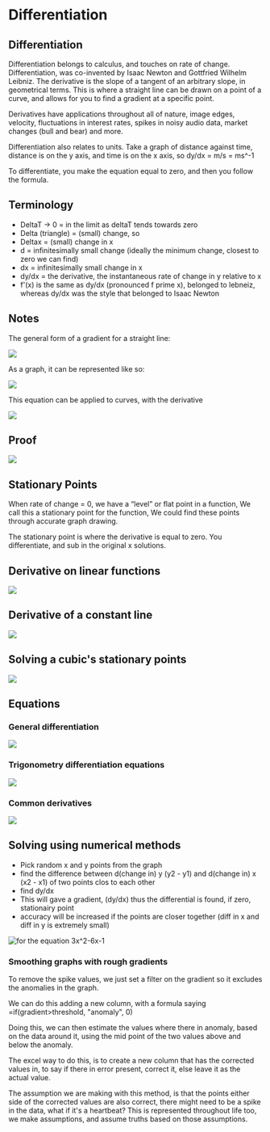 # Differentiation

## Differentiation

Differentiation belongs to calculus, and touches on rate of change. Differentiation, was co-invented by Isaac Newton and  Gottfried Wilhelm Leibniz. The derivative is the slope of a tangent of an arbitrary slope, in geometrical terms. This is where a straight line can be drawn on a point of a curve, and allows for you to find a gradient at a specific point.

Derivatives have applications throughout all of nature, image edges, velocity, fluctuations in interest rates, spikes in noisy audio data, market changes \(bull and bear\) and more.

Differentiation also relates to units. Take a graph of distance against time, distance is on the y axis, and time is on the x axis, so dy/dx = m/s = ms^-1

To differentiate, you make the equation equal to zero, and then you follow the formula.

## Terminology

* DeltaT -&gt; 0 = in the limit as deltaT tends towards zero
* Delta \(triangle\) = \(small\) change, so
* Deltax = \(small\) change in x
* d = infinitesimally small change \(ideally the minimum change, closest to zero we can find\)
* dx = infinitesimally small change in x
* dy/dx = the derivative, the instantaneous rate of change in y relative to x
* f'\(x\) is the same as dy/dx \(pronounced f prime x\), belonged to lebneiz, whereas dy/dx was the style that belonged to Isaac Newton

## Notes

The general form of a gradient for a straight line:

![](../../../../.gitbook/assets/image%20%2855%29.png)

As a graph, it can be represented like so:

![](../../../../.gitbook/assets/image%20%2854%29.png)

This equation can be applied to curves, with the derivative

![](../../../../.gitbook/assets/image%20%2860%29.png)

## Proof

![](../../../../.gitbook/assets/image%20%2853%29.png)

## Stationary Points

When rate of change = 0, we have a “level” or flat point in a function​, We call this a stationary point for the function​, We could find these points through accurate graph drawing.

The stationary point is where the derivative is equal to zero. You differentiate, and sub in the original x solutions.

## Derivative on linear functions

![](../../../../.gitbook/assets/image%20%2858%29.png)

## Derivative of a constant line

![](../../../../.gitbook/assets/image%20%2856%29.png)

## Solving a cubic's stationary points

![](../../../../.gitbook/assets/image%20%2859%29.png)

## Equations

### General differentiation

![](../../../../.gitbook/assets/image%20%2851%29.png)



### Trigonometry differentiation equations

![](../../../../.gitbook/assets/image%20%2852%29.png)

### Common derivatives

![](../../../../.gitbook/assets/image%20%2848%29.png)

## Solving using numerical methods

* Pick random x and y points from the graph
* find the difference between d\(change in\) y \(y2 - y1\) and d\(change in\) x \(x2 - x1\) of two points clos to each other
* find dy/dx
* This will gave a gradient, \(dy/dx\) thus the differential is found, if zero, stationairy point
* accuracy will be increased if the points are closer together \(diff in x and diff in y is extremely small\)

![for the equation 3x^2-6x-1](../../../../.gitbook/assets/image%20%2861%29.png)

### Smoothing graphs with rough gradients

To remove the spike values, we just set a filter on the gradient so it excludes the anomalies in the graph.

We can do this adding a new column, with a formula saying =if\(gradient&gt;threshold, "anomaly", 0\)

Doing this, we can then estimate the values where there in anomaly, based on the data around it, using the mid point of the two values above and below the anomaly.

The excel way to do this, is to create a new column that has the corrected values in, to say if there in error present, correct it, else leave it as the actual value.

The assumption we are making with this method, is that the points either side of the corrected values are also correct, there might need to be a spike in the data, what if it's a heartbeat? This is represented throughout life too, we make assumptions, and assume truths based on those assumptions.



